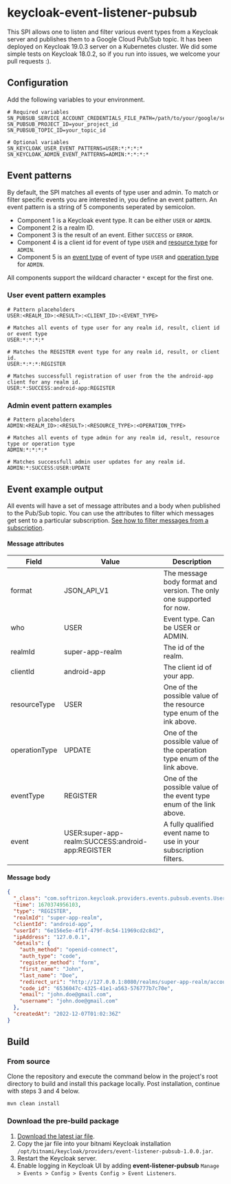 # keycloak-event-listener-pubsub

This SPI allows one to listen and filter various event types from a Keycloak server
and publishes them to a Google Cloud Pub/Sub topic. It has been deployed on Keycloak 19.0.3 server
on a Kubernetes cluster. We did some simple tests on Keycloak 18.0.2, so if you run into issues,
we welcome your pull requests :).

## Configuration

Add the following variables to your environment.

```
# Required variables
SN_PUBSUB_SERVICE_ACCOUNT_CREDENTIALS_FILE_PATH=/path/to/your/google/service_account_key_file.json
SN_PUBSUB_PROJECT_ID=your_project_id
SN_PUBSUB_TOPIC_ID=your_topic_id

# Optional variables
SN_KEYCLOAK_USER_EVENT_PATTERNS=USER:*:*:*:*
SN_KEYCLOAK_ADMIN_EVENT_PATTERNS=ADMIN:*:*:*:*
```

## Event patterns

By default, the SPI matches all events of type user and admin. To match or filter specific events you are interested in,
you define an event pattern. An event pattern is a string of 5 components seperated by semicolon.

* Component 1 is a Keycloak event type. It can be either `USER` or `ADMIN`.
* Component 2 is a realm ID.
* Component 3 is the result of an event. Either `SUCCESS` or `ERROR`.
* Component 4 is a client id for event of type `USER`
  and [resource type](https://www.keycloak.org/docs-api/18.0/javadocs/org/keycloak/events/admin/ResourceType.html)
  for `ADMIN`.
* Component 5 is an [event type](https://www.keycloak.org/docs-api/18.0/javadocs/org/keycloak/events/EventType.html) of
  event of type `USER`
  and [operation type](https://www.keycloak.org/docs-api/18.0/javadocs/org/keycloak/events/admin/OperationType.html)
  for `ADMIN`.

All components support the wildcard character `*` except for the first one.

### User event pattern examples

```
# Pattern placeholders
USER:<REALM_ID>:<RESULT>:<CLIENT_ID>:<EVENT_TYPE>

# Matches all events of type user for any realm id, result, client id or event type
USER:*:*:*:*

# Matches the REGISTER event type for any realm id, result, or client id.
USER:*:*:*:REGISTER

# Matches successfull registration of user from the the android-app client for any realm id.
USER:*:SUCCESS:android-app:REGISTER
```

### Admin event pattern examples

```
# Pattern placeholders
ADMIN:<REALM_ID>:<RESULT>:<RESOURCE_TYPE>:<OPERATION_TYPE>

# Matches all events of type admin for any realm id, result, resource type or operation type
ADMIN:*:*:*:*

# Matches successfull admin user updates for any realm id.
ADMIN:*:SUCCESS:USER:UPDATE
```

## Event example output

All events will have a set of message attributes and a body when published to the Pub/Sub topic. You can use the
attributes to filter which messages get sent to a particular
subscription. [See how to filter messages from a subscription](https://cloud.google.com/pubsub/docs/subscription-message-filter).

#### Message attributes

| Field | Value | Description
| -- | ---- | ---- |
| format | JSON_API_V1 | The message body format and version. The only one supported for now. |
| who | USER | Event type. Can be USER or ADMIN. |
| realmId | super-app-realm | The id of the realm. |
| clientId | android-app | The client id of your app. |
| resourceType | USER | One of the possible value of the resource type enum of the ink above. |
| operationType | UPDATE | One of the possible value of the operation type enum of the link above. |
| eventType | REGISTER | One of the possible value of the event type enum of the link above. |
| event | USER:super-app-realm:SUCCESS:android-app:REGISTER | A fully qualified event name to use in your subscription filters. |

#### Message body

```json
{
  "_class": "com.softrizon.keycloak.providers.events.pubsub.events.UserEventMessage",
  "time": 1670374956103,
  "type": "REGISTER",
  "realmId": "super-app-realm",
  "clientId": "android-app",
  "userId": "6e156e5e-4f1f-479f-8c54-11969cd2c8d2",
  "ipAddress": "127.0.0.1",
  "details": {
    "auth_method": "openid-connect",
    "auth_type": "code",
    "register_method": "form",
    "first_name": "John",
    "last_name": "Doe",
    "redirect_uri": "http://127.0.0.1:8080/realms/super-app-realm/account/#/",
    "code_id": "6536047c-4325-41e1-a563-576777b7c70e",
    "email": "john.doe@gmail.com",
    "username": "john.doe@gmail.com"
  },
  "createdAt": "2022-12-07T01:02:36Z"
}
```

## Build

### From source

Clone the repository and execute the command below in the project's root directory to build and install this package 
locally. Post installation, continue with steps 3 and 4 below.

```
mvn clean install
```

### Download the pre-build package

1. [Download the latest jar file](https://github.com/softrizon/keycloak-event-listener-google-cloud-pubsub/blob/target/event-listener-pubsub-1.0.0.jar?raw=true).
2. Copy the jar file into your bitnami Keycloak
   installation `/opt/bitnami/keycloak/providers/event-listener-pubsub-1.0.0.jar`.
3. Restart the Keycloak server.
4. Enable logging in Keycloak UI by adding **event-listener-pubsub**
   `Manage > Events > Config > Events Config > Event Listeners`.
